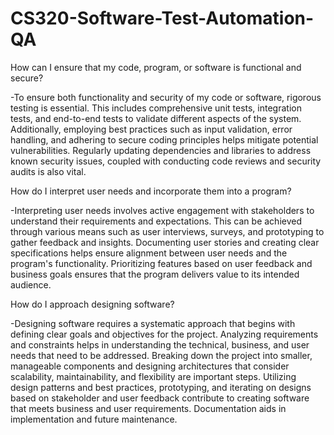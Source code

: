# CS320-Software-Test-Automation-QA

How can I ensure that my code, program, or software is functional and secure?

-To ensure both functionality and security of my code or software, rigorous testing is essential. This includes comprehensive unit tests, integration tests, and end-to-end tests to validate different aspects of the system. Additionally, employing best practices such as input validation, error handling, and adhering to secure coding principles helps mitigate potential vulnerabilities. Regularly updating dependencies and libraries to address known security issues, coupled with conducting code reviews and security audits is also vital.

How do I interpret user needs and incorporate them into a program?

-Interpreting user needs involves active engagement with stakeholders to understand their requirements and expectations. This can be achieved through various means such as user interviews, surveys, and prototyping to gather feedback and insights. Documenting user stories and creating clear specifications helps ensure alignment between user needs and the program's functionality. Prioritizing features based on user feedback and business goals ensures that the program delivers value to its intended audience.

How do I approach designing software?

-Designing software requires a systematic approach that begins with defining clear goals and objectives for the project. Analyzing requirements and constraints helps in understanding the technical, business, and user needs that need to be addressed. Breaking down the project into smaller, manageable components and designing architectures that consider scalability, maintainability, and flexibility are important steps. Utilizing design patterns and best practices, prototyping, and iterating on designs based on stakeholder and user feedback contribute to creating software that meets business and user requirements. Documentation aids in implementation and future maintenance.
